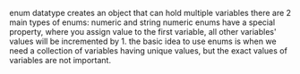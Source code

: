 enum datatype creates an object that can hold multiple variables
there are 2 main types of enums: numeric and string
numeric enums have a special property, where you assign value to the first variable, all other variables' values will be incremented by 1.
the basic idea to use enums is when we need a collection of variables having unique values, but the exact values of variables are not important.